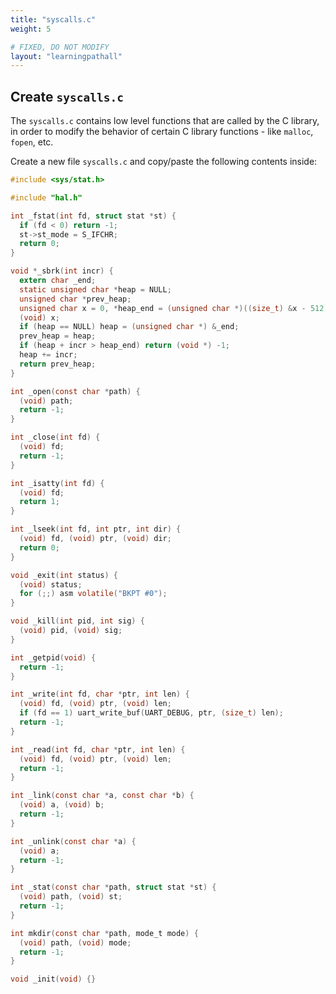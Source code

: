 ```yaml
---
title: "syscalls.c"
weight: 5

# FIXED, DO NOT MODIFY
layout: "learningpathall"
---
```


## Create `syscalls.c`

The `syscalls.c` contains low level functions that are called by the C
library, in order to modify the behavior of certain C library functions -
like `malloc`, `fopen`, etc.

Create a new file `syscalls.c` and copy/paste the following contents inside:

```c
#include <sys/stat.h>

#include "hal.h"

int _fstat(int fd, struct stat *st) {
  if (fd < 0) return -1;
  st->st_mode = S_IFCHR;
  return 0;
}

void *_sbrk(int incr) {
  extern char _end;
  static unsigned char *heap = NULL;
  unsigned char *prev_heap;
  unsigned char x = 0, *heap_end = (unsigned char *)((size_t) &x - 512);
  (void) x;
  if (heap == NULL) heap = (unsigned char *) &_end;
  prev_heap = heap;
  if (heap + incr > heap_end) return (void *) -1;
  heap += incr;
  return prev_heap;
}

int _open(const char *path) {
  (void) path;
  return -1;
}

int _close(int fd) {
  (void) fd;
  return -1;
}

int _isatty(int fd) {
  (void) fd;
  return 1;
}

int _lseek(int fd, int ptr, int dir) {
  (void) fd, (void) ptr, (void) dir;
  return 0;
}

void _exit(int status) {
  (void) status;
  for (;;) asm volatile("BKPT #0");
}

void _kill(int pid, int sig) {
  (void) pid, (void) sig;
}

int _getpid(void) {
  return -1;
}

int _write(int fd, char *ptr, int len) {
  (void) fd, (void) ptr, (void) len;
  if (fd == 1) uart_write_buf(UART_DEBUG, ptr, (size_t) len);
  return -1;
}

int _read(int fd, char *ptr, int len) {
  (void) fd, (void) ptr, (void) len;
  return -1;
}

int _link(const char *a, const char *b) {
  (void) a, (void) b;
  return -1;
}

int _unlink(const char *a) {
  (void) a;
  return -1;
}

int _stat(const char *path, struct stat *st) {
  (void) path, (void) st;
  return -1;
}

int mkdir(const char *path, mode_t mode) {
  (void) path, (void) mode;
  return -1;
}

void _init(void) {}
```
